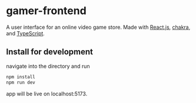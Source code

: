 # gamer-frontend

A user interface for an online video game store. Made with [React.js](https://react.dev/), [chakra](https://chakra-ui.com/), and [TypeScript](https://www.typescriptlang.org/). <br>

## Install for development
navigate into the directory and run <br>
```bash
npm install
npm run dev 
```
app will be live on localhost:5173.

